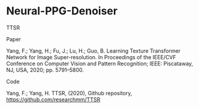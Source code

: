 # Neural-PPG-Denoiser

TTSR

Paper

Yang, F.; Yang, H.; Fu, J.; Lu, H.; Guo, B. Learning Texture Transformer Network for Image Super-resolution. In Proceedings of the
IEEE/CVF Conference on Computer Vision and Pattern Recognition; IEEE: Piscataway, NJ, USA, 2020; pp. 5791–5800.

Code

Yang, F.; Yang, H. TTSR, (2020), Github repository, https://github.com/researchmm/TTSR
